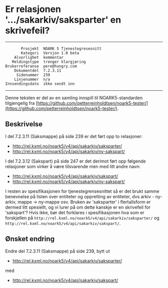 Er relasjonen '.../sakarkiv/saksparter' en skrivefeil?
======================================================

 ------------------  ---------------------------------
           Prosjekt  NOARK 5 Tjenestegresesnitt
           Kategori  Versjon 1.0 beta
        Alvorlighet  kommentar
       Meldingstype  trenger klargjøring
    Brukerreferanse  pere@hungry.com
        Dokumentdel  7.2.3.11
         Sidenummer  239
        Linjenummer  n/a
    Innsendingsdato  ikke sendt inn
 ------------------  ---------------------------------

Denne teksten er del av en samling innspill til NOARK5-standarden
tilgjengelig fra
[https://github.com/petterreinholdtsen/noark5-tester/](https://github.com/petterreinholdtsen/noark5-tester/).

Beskrivelse
-----------

I del 7.2.3.11 (Saksmappe) på side 239 er det ført opp to relasjoner:

 * http://rel.kxml.no/noark5/v4/api/sakarkiv/saksparter/
 * http://rel.kxml.no/noark5/v4/api/sakarkiv/ny-sakspart/

I del 7.2.3.12 (Sakspart) på side 247 er det derimot ført opp følgende
relasjoner som virker å være tilsvarende men med litt andre navn:

 * http://rel.kxml.no/noark5/v4/api/sakarkiv/sakspart/
 * http://rel.kxml.no/noark5/v4/api/sakarkiv/ny-sakspart/

I resten av spesifikasjonen for tjenestegrensesnittet så er det brukt
samme benevnelse på listen over entiteter og oppretting av entiteter,
dvs arkiv - ny-arkiv, mappe -> ny-mappe osv.  Bruken av 'saksparter' i
flertallsform er dermed litt spesiellt, og vi lurer på om dette
kanskje er en skrivefeil for 'sakspart'?  Hvis ikke, bør det forklares
i spesifikasjonen hva som er forskjellen på
`http://rel.kxml.no/noark5/v4/api/sakarkiv/saksparter/` og
`http://rel.kxml.no/noark5/v4/api/sakarkiv/sakspart/`.

Ønsket endring
--------------

Endre del 7.2.3.11 (Saksmappe) på side 239, bytt ut

 * http://rel.kxml.no/noark5/v4/api/sakarkiv/saksparter/

med

 * http://rel.kxml.no/noark5/v4/api/sakarkiv/sakspart/
